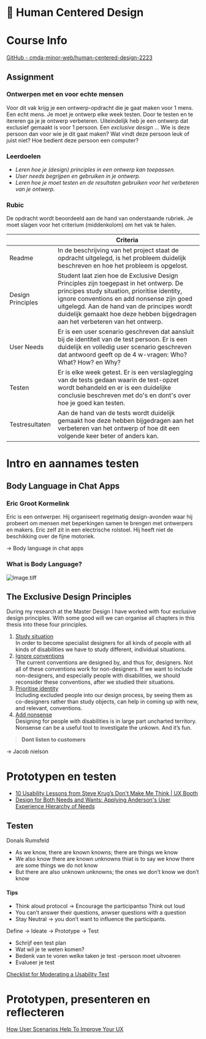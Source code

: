 # 􀓤 Human Centered Design

# Course Info

[GitHub - cmda-minor-web/human-centered-design-2223](https://github.com/cmda-minor-web/human-centered-design-2223)

## Assignment

### Ontwerpen met en voor echte mensen

Voor dit vak krijg je een ontwerp-opdracht die je gaat maken voor 1 mens. Een echt mens. Je moet je ontwerp elke week testen. Door te testen en te itereren ga je je ontwerp verbeteren. Uiteindelijk heb je een ontwerp dat exclusief gemaakt is voor 1 persoon. Een *exclusive design* ... Wie is deze persoon dan voor wie je dit gaat maken? Wat vindt deze persoon leuk of juist niet? Hoe bedient deze persoon een computer?

### Leerdoelen

- *Leren hoe je (design) principles in een ontwerp kan toepassen.*
- *User needs begrijpen en gebruiken in je ontwerp.*
- *Leren hoe je moet testen en de resultaten gebruiken voor het verbeteren van je ontwerp.*

### Rubic

De opdracht wordt beoordeeld aan de hand van onderstaande rubriek. Je moet slagen voor het criterium (middenkolom) om het vak te halen.

|                   | **Criteria**                                                                                                                                                                                                                                                                                                        |
| ----------------- | ------------------------------------------------------------------------------------------------------------------------------------------------------------------------------------------------------------------------------------------------------------------------------------------------------------------- |
| Readme            | In de beschrijving van het project staat de opdracht uitgelegd, is het probleem duidelijk beschreven en hoe het probleem is opgelost.                                                                                                                                                                               |
| Design Principles | Student laat zien hoe de Exclusive Design Principles zijn toegepast in het ontwerp. De principes study situation, prioritise identity, ignore conventions en add nonsense zijn goed uitgelegd. Aan de hand van de principes wordt duidelijk gemaakt hoe deze hebben bijgedragen aan het verbeteren van het ontwerp. |
| User Needs        | Er is een user scenario geschreven dat aansluit bij de identiteit van de test persoon. Er is een duidelijk en volledig user scenario geschreven dat antwoord geeft op de 4 w-vragen: Who? What? How? en Why?                                                                                                        |
| Testen            | Er is elke week getest. Er is een verslaglegging van de tests gedaan waarin de test-opzet wordt behandeld en er is een duidelijke conclusie beschreven met do's en dont's over hoe je goed kan testen.                                                                                                              |
| Testresultaten    | Aan de hand van de tests wordt duidelijk gemaakt hoe deze hebben bijgedragen aan het verbeteren van het ontwerp of hoe dit een volgende keer beter of anders kan.                                                                                                                                                   |

# Intro en aannames testen

## Body Language in Chat Apps

### Eric Groot Kormelink

Eric is een ontwerper. Hij organiseert regelmatig design-avonden waar hij probeert om mensen met beperkingen samen te brengen met ontwerpers en makers. Eric zelf zit in een electrische rolstoel. Hij heeft niet de beschikking over de fijne motoriek.

→ Body language in chat apps

### What is Body Language?

![Image.tiff](https://res.craft.do/user/full/cae612a9-77ef-3048-2175-f49f7e7d201d/doc/7E74C264-F1C6-4179-AEDD-E57C4EBDF1AF/1FB71E82-8560-4AF4-9DA8-1CC0AC170DFD_2/TZcsZEfBjfupQWRLOhYLAG0E0EnULNIUWoAx7dyAOkAz/Image.tiff)

## The Exclusive Design Principles

During my research at the Master Design I have worked with four exclusive design principles. With some good will we can organise all chapters in this thesis into these four principles.

1. [Study situation](https://exclusive-design.vasilis.nl/principles/study-situation/)  
   In order to become specialist designers for all kinds of people with all kinds of disabilities we have to study different, individual situations.  
2. [Ignore conventions](https://exclusive-design.vasilis.nl/principles/ignore-conventions/)  
The current conventions are designed by, and thus for, designers. Not all of these conventions work for non-designers. If we want to include non-designers, and especially people with disabilities, we should reconsider these conventions, after we studied their situations.
3. [Prioritise identity](https://exclusive-design.vasilis.nl/principles/prioritise-identity/)  
   Including excluded people into our design process, by seeing them as co-designers rather than study objects, can help in coming up with new, and relevant, conventions.  
4. [Add nonsense](https://exclusive-design.vasilis.nl/principles/add-nonsense/)  
   Designing for people with disabilities is in large part uncharted territory. Nonsense can be a useful tool to investigate the unkown. And it’s fun.



> **Dont listen to customers**  

-> Jacob nielson



# Prototypen en testen

- [10 Usability Lessons from Steve Krug’s Don't Make Me Think | UX Booth](https://www.uxbooth.com/articles/10-usability-lessons-from-steve-krugs-dont-make-me-think/)
- [Design for Both Needs and Wants: Applying Anderson's User Experience Hierarchy of Needs](https://thevisualcommunicationguy.com/2018/11/08/design-for-both-needs-and-wants-applying-andersons-user-experience-hierarchy-of-needs/)

## Testen

Donals Rumsfeld

- As we know, there are known knowns; there are things we know
- We also know there are known unknowns thiat is to say we know there are some things we do not know
- But there are also unknown unknowns; the ones we don’t know we don’t know

#### Tips

- Think aloud protocol → Encourage the participantso Think out loud
- You can’t answer their questions, anwser questions with a question
- Stay Neutral → you don’t want to influence the participants.

Define →  Ideate → Prototype →  Test

- Schrijf een test plan
- Wat wil je te weten komen?
- Bedenk van te voren welke taken je test -persoon moet uitvoeren
- Evalueer je test

[Checklist for Moderating a Usability Test](https://www.nngroup.com/articles/usability-checklist/)

# Prototypen, presenteren en reflecteren

[How User Scenarios Help To Improve Your UX](https://www.getfeedback.com/resources/ux/how-user-scenarios-help-to-improve-your-ux/)


